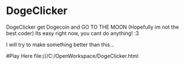# DogeClicker
DogeClicker get Dogecoin and GO TO THE MOON (Hopefully im not the best coder)
Its easy right now, you cant do anything! :3

I will try to make something better than this...

#Play Here
file:///C:/OpenWorkspace/DogeClicker.html

